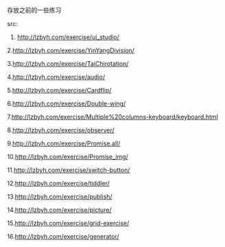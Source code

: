 存放之前的一些练习


src:

1. http://lzbyh.com/exercise/ui_studio/
  
2.http://lzbyh.com/exercise/YinYangDivision/
  
3.http://lzbyh.com/exercise/TaiChirotation/
  
4.http://lzbyh.com/exercise/audio/
  
5.http://lzbyh.com/exercise/Cardflip/
  
6.http://lzbyh.com/exercise/Double-wing/
  
7.http://lzbyh.com/exercise/Multiple%20columns-keyboard/keyboard.html
  
8.http://lzbyh.com/exercise/observer/
  
9.http://lzbyh.com/exercise/Promise.all/
  
10.http://lzbyh.com/exercise/Promise_img/
  
11.http://lzbyh.com/exercise/switch-button/
  
12.http://lzbyh.com/exercise/tiddler/
  
13.http://lzbyh.com/exercise/publish/
  
14.http://lzbyh.com/exercise/picture/
  
15.http://lzbyh.com/exercise/grid-exercise/
  
16.http://lzbyh.com/exercise/generator/
